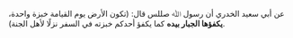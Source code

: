 عن أبي سعيد الخدري أن رسول ﷲ صللس قال: (تكون الأرض يوم القيامة خبزة واحدة، **يكفؤها الجبار بيده** كما يكفؤ أحدكم خبزته في السفر نزلًا لأهل الجنة).
